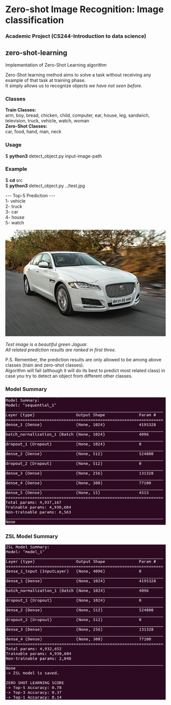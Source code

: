 # Zero-shot Image Recognition: Image classification
### Academic Project (CS244-Introduction to data science)

## zero-shot-learning
Implementation of Zero-Shot Learning algorithm  

  
Zero-Shot learning method aims to solve a task without receiving any example of that task at training phase.  
It simply allows us to recognize objects *we have not seen before*.  
  
### Classes  
**Train Classes:**  
arm, boy, bread, chicken, child, computer, ear, house, leg, sandwich, television, truck, vehicle, watch, woman  
**Zero-Shot Classes:**  
car, food, hand, man, neck  
  
### Usage  
$ **python3**  detect_object.py  input-image-path  
  
### Example  
$ **cd**  src  
$ **python3**  detect_object.py  ../test.jpg

--- Top-5 Prediction ---  
1- vehicle  
2- truck  
3- car  
4- house  
5- watch  
  
![Example Image](test.jpg)

*Test image is a beautiful green Jaguar.*  
*All related prediction results are ranked in first three.* 
  
P.S. Remember, the prediction results are only allowed to be among above classes (train and zero-shot classes).  
Algorithm will fail (although it will do its best to predict most related class) in case you try to detect an object from different other classes.

### Model Summary 
![Example Image](model.png)
### ZSL Model Summary
![Example Image](zslmodel.png)

